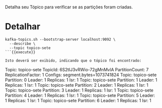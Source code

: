 Detalha seu Tópico para verificar se as partições foram criadas.

# Detalhar

```
kafka-topics.sh --bootstrap-server localhost:9092 \
  --describe \
  --topic topico-sete
```{{execute}}

Isto deverá ser exibido, indicando que o tópico foi encontrado:

```
Topic: topico-sete      TopicId: 6S2tIJ3vRWio-72gMnMvlA PartitionCount: 7       ReplicationFactor: 1    Configs: segment.bytes=1073741824
        Topic: topico-sete      Partition: 0    Leader: 1       Replicas: 1     Isr: 1
        Topic: topico-sete      Partition: 1    Leader: 1       Replicas: 1     Isr: 1
        Topic: topico-sete      Partition: 2    Leader: 1       Replicas: 1     Isr: 1
        Topic: topico-sete      Partition: 3    Leader: 1       Replicas: 1     Isr: 1
        Topic: topico-sete      Partition: 4    Leader: 1       Replicas: 1     Isr: 1
        Topic: topico-sete      Partition: 5    Leader: 1       Replicas: 1     Isr: 1
        Topic: topico-sete      Partition: 6    Leader: 1       Replicas: 1     Isr: 1
```